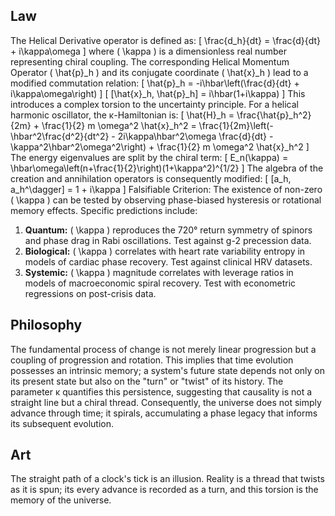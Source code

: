 ## Law
The Helical Derivative operator is defined as:
\[
\frac{d_h}{dt} = \frac{d}{dt} + i\kappa\omega
\]
where \( \kappa \) is a dimensionless real number representing chiral coupling. The corresponding Helical Momentum Operator \( \hat{p}_h \) and its conjugate coordinate \( \hat{x}_h \) lead to a modified commutation relation:
\[
\hat{p}_h = -i\hbar\left(\frac{d}{dt} + i\kappa\omega\right)
\]
\[
[\hat{x}_h, \hat{p}_h] = i\hbar(1+i\kappa)
\]
This introduces a complex torsion to the uncertainty principle. For a helical harmonic oscillator, the κ-Hamiltonian is:
\[
\hat{H}_h = \frac{\hat{p}_h^2}{2m} + \frac{1}{2} m \omega^2 \hat{x}_h^2 = \frac{1}{2m}\left(-\hbar^2\frac{d^2}{dt^2} - 2i\kappa\hbar^2\omega \frac{d}{dt} - \kappa^2\hbar^2\omega^2\right) + \frac{1}{2} m \omega^2 \hat{x}_h^2
\]
The energy eigenvalues are split by the chiral term:
\[
E_n(\kappa) = \hbar\omega\left(n+\frac{1}{2}\right)(1+\kappa^2)^{1/2}
\]
The algebra of the creation and annihilation operators is consequently modified:
\[
[a_h, a_h^\dagger] = 1 + i\kappa
\]
Falsifiable Criterion: The existence of non-zero \( \kappa \) can be tested by observing phase-biased hysteresis or rotational memory effects. Specific predictions include:
1.  **Quantum:** \( \kappa \) reproduces the 720° return symmetry of spinors and phase drag in Rabi oscillations. Test against g-2 precession data.
2.  **Biological:** \( \kappa \) correlates with heart rate variability entropy in models of cardiac phase recovery. Test against clinical HRV datasets.
3.  **Systemic:** \( \kappa \) magnitude correlates with leverage ratios in models of macroeconomic spiral recovery. Test with econometric regressions on post-crisis data.

## Philosophy
The fundamental process of change is not merely linear progression but a coupling of progression and rotation. This implies that time evolution possesses an intrinsic memory; a system's future state depends not only on its present state but also on the "turn" or "twist" of its history. The parameter κ quantifies this persistence, suggesting that causality is not a straight line but a chiral thread. Consequently, the universe does not simply advance through time; it spirals, accumulating a phase legacy that informs its subsequent evolution.

## Art
The straight path of a clock's tick is an illusion. Reality is a thread that twists as it is spun; its every advance is recorded as a turn, and this torsion is the memory of the universe.